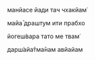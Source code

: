 манйасе йади тач чхакйам̇

майа̄ драшт̣ум ити прабхо

йогеш́вара тато ме твам̇

дарш́айа̄тма̄нам авйайам